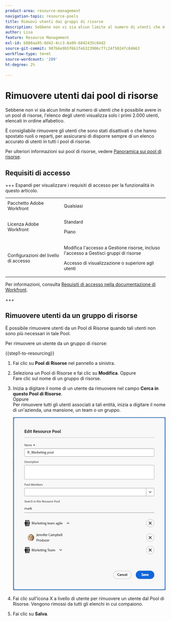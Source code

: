 ```yaml
---
product-area: resource-management
navigation-topic: resource-pools
title: Rimuovi utenti dai gruppi di risorse
description: Sebbene non vi sia alcun limite al numero di utenti che è possibile avere in un pool di risorse, l'elenco degli utenti visualizza solo i primi 2.000 utenti, elencati in ordine alfabetico.
author: Lisa
feature: Resource Management
exl-id: b888aa95-8d42-4cc3-8a99-6842435c84d2
source-git-commit: 987b6e9b5f6b1feb323906cf7c24f5024fc84663
workflow-type: tm+mt
source-wordcount: '289'
ht-degree: 2%

---
```


# Rimuovere utenti dai pool di risorse

Sebbene non vi sia alcun limite al numero di utenti che è possibile avere in un pool di risorse, l&#39;elenco degli utenti visualizza solo i primi 2.000 utenti, elencati in ordine alfabetico.

È consigliabile rimuovere gli utenti che sono stati disattivati o che hanno spostato ruoli o reparti, per assicurarsi di disporre sempre di un elenco accurato di utenti in tutti i pool di risorse.

Per ulteriori informazioni sui pool di risorse, vedere [Panoramica sui pool di risorse](../../../resource-mgmt/resource-planning/resource-pools/work-with-resource-pools.md).

## Requisiti di accesso

+++ Espandi per visualizzare i requisiti di accesso per la funzionalità in questo articolo.

<table style="table-layout:auto"> 
 <col> 
 <col> 
 <tbody> 
  <tr> 
   <td>Pacchetto Adobe Workfront</td> 
   <td><p>Qualsiasi</p></td> 
  </tr> 
  <tr> 
   <td>Licenza Adobe Workfront</td> 
   <td><p>Standard</p>
   <p>Piano</p></td>
  </tr> 
  <tr> 
   <td>Configurazioni del livello di accesso</td> 
   <td> <p>Modifica l'accesso a Gestione risorse, incluso l'accesso a Gestisci gruppi di risorse</p> <p>Accesso di visualizzazione o superiore agli utenti</p></td> 
  </tr>
 </tbody> 
</table>

Per informazioni, consulta [Requisiti di accesso nella documentazione di Workfront](/help/quicksilver/administration-and-setup/add-users/access-levels-and-object-permissions/access-level-requirements-in-documentation.md).

+++

## Rimuovere utenti da un gruppo di risorse

È possibile rimuovere utenti da un Pool di Risorse quando tali utenti non sono più necessari in tale Pool.

Per rimuovere un utente da un gruppo di risorse:

{{step1-to-resourcing}}

1. Fai clic su **Pool di Risorse** nel pannello a sinistra.
1. Seleziona un Pool di Risorse e fai clic su **Modifica**.
Oppure\
   Fare clic sul nome di un gruppo di risorse.

1. Inizia a digitare il nome di un utente da rimuovere nel campo **Cerca in questo Pool di Risorse**.\
   Oppure\
   Per rimuovere tutti gli utenti associati a tali entità, inizia a digitare il nome di un&#39;azienda, una mansione, un team o un gruppo.

   ![Rimuovi utenti dal Pool di Risorse](assets/remove-users-from-resource-pool.png)

1. Fai clic sull’icona X a livello di utente per rimuovere un utente dal Pool di Risorse. Vengono rimossi da tutti gli elenchi in cui compaiono.
   <!--Or  
   To remove all users associated with a job role, group, team, or company, click **Remove** at the job role, group, team level, or company level. This removes all the users associated with that job role, group, team, or company from the Resource Pool.-->

1. Fai clic su **Salva**.
